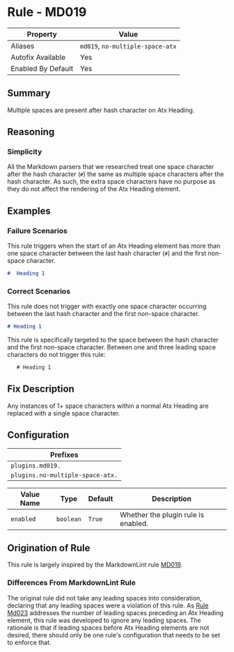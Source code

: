 # Rule - MD019

| Property | Value |
| --- | -- |
| Aliases | `md019`, `no-multiple-space-atx` |
| Autofix Available | Yes |
| Enabled By Default | Yes |

## Summary

Multiple spaces are present after hash character on Atx Heading.

## Reasoning

### Simplicity

All the Markdown parsers that we researched treat one space character after
the hash character (`#`) the same as multiple space characters after the
hash character.  As such, the extra space characters have no purpose as they do
not affect the rendering of the Atx Heading element.

## Examples

### Failure Scenarios

This rule triggers when the start of an Atx Heading element has more
than one space character between the last hash character (`#`) and
the first non-space character.

```Markdown
#  Heading 1
```

### Correct Scenarios

This rule does not trigger with exactly one space character occurring
between the last hash character and the first non-space character.

```Markdown
# Heading 1
```

This rule is specifically targeted to the space between the hash character
and the first non-space character.  Between one and three leading space
characters do not trigger this rule:

```Markdown
   # Heading 1
```

## Fix Description

Any instances of 1+ space characters within a normal Atx Heading are replaced with
a single space character.

## Configuration

| Prefixes |
| --- |
| `plugins.md019.` |
| `plugins.no-multiple-space-atx.` |

| Value Name | Type | Default | Description |
| -- | -- | -- | -- |
| `enabled` | `boolean` | `True` | Whether the plugin rule is enabled. |

## Origination of Rule

This rule is largely inspired by the MarkdownLint rule
[MD019](https://github.com/DavidAnson/markdownlint/blob/master/doc/Rules.md#md019---multiple-spaces-after-hash-on-atx-style-heading).

### Differences From MarkdownLint Rule

The original rule did not take any leading spaces into consideration,
declaring that any leading spaces were a violation of this rule.  As
[Rule Md023](./rule_md023.md)
addresses the number of leading spaces preceding an Atx Heading element,
this rule was developed to ignore any leading spaces.  The rationale is
that if leading spaces before Atx Heading elements are not desired, there
should only be one rule's configuration that needs to be set to
enforce that.

